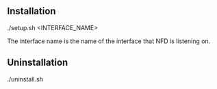 ## Installation
./setup.sh <INTERFACE_NAME>

The interface name is the name of the interface that NFD is listening on.

## Uninstallation
./uninstall.sh

